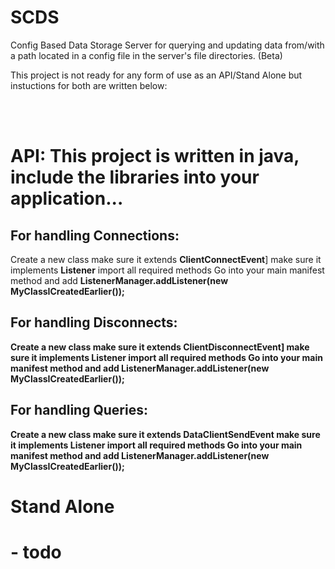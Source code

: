 # SCDS
Config Based Data Storage Server for querying and updating data from/with a path located in a config file in the server's file directories. (Beta)


This project is not ready for any form of use as an API/Stand Alone but instuctions for both are written below:

<br><br>
<h1>API:</1>
This project is written in java, include the libraries into your application...

<h2>For handling Connections:</h2>
Create a new class
make sure it extends <strong>ClientConnectEvent</strong>]
make sure it implements <strong>Listener</strong>
import all required methods
Go into your main manifest method and add 
<strong>ListenerManager.addListener(new MyClassICreatedEarlier());
  
<h2>For handling Disconnects:</h2>
Create a new class
make sure it extends <strong>ClientDisconnectEvent</strong>]
make sure it implements <strong>Listener</strong>
import all required methods
Go into your main manifest method and add 
<strong>ListenerManager.addListener(new MyClassICreatedEarlier());
  
<h2>For handling Queries:</h2>
Create a new class
make sure it extends <strong>DataClientSendEvent</strong>
make sure it implements <strong>Listener</strong>
import all required methods
Go into your main manifest method and add 
<strong>ListenerManager.addListener(new MyClassICreatedEarlier());


<h1>Stand Alone<h1>
- todo
